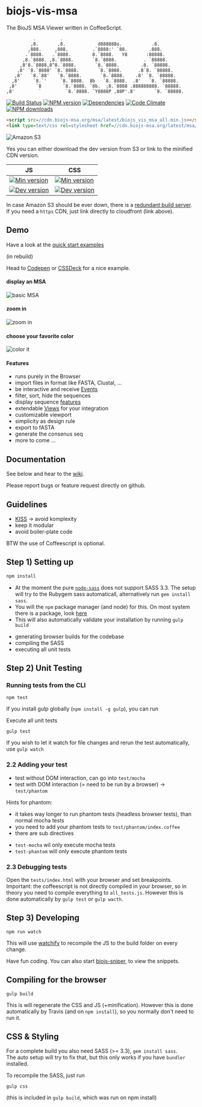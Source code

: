 biojs-vis-msa
==========

The BioJS MSA Viewer written in CoffeeScript. 

```
          .         .                                              
         ,8.       ,8.            d888888o.           .8.          
        ,888.     ,888.         .`8888:' `88.        .888.         
       .`8888.   .`8888.        8.`8888.   Y8       :88888.        
      ,8.`8888. ,8.`8888.       `8.`8888.          . `88888.       
     ,8'8.`8888,8^8.`8888.       `8.`8888.        .8. `88888.      
    ,8' `8.`8888' `8.`8888.       `8.`8888.      .8`8. `88888.     
   ,8'   `8.`88'   `8.`8888.       `8.`8888.    .8' `8. `88888.    
  ,8'     `8.`'     `8.`8888.  8b   `8.`8888.  .8'   `8. `88888.   
 ,8'       `8        `8.`8888. `8b.  ;8.`8888 .888888888. `88888.  
,8'         `         `8.`8888. `Y8888P ,88P'.8'       `8. `88888.
```

[![Build Status](https://travis-ci.org/greenify/biojs-vis-msa.svg?branch=master)](https://travis-ci.org/greenify/biojs-vis-msa)
[![NPM version](http://img.shields.io/npm/v/biojs-vis-msa.svg)](https://www.npmjs.org/package/biojs-vis-msa)
[![Dependencies](https://david-dm.org/greenify/biojs-vis-msa.png)](https://david-dm.org/greenify/biojs-vis-msa)
[![Code Climate](https://codeclimate.com/github/greenify/biojs-vis-msa/badges/gpa.svg)](https://codeclimate.com/github/greenify/biojs-vis-msa)
[![NPM downloads](http://img.shields.io/npm/dm/biojs-vis-msa.svg)](https://www.npmjs.org/package/biojs-vis-msa)


```html
<script src=//cdn.biojs-msa.org/msa/latest/biojs_vis_msa_all.min.js></script>
<link type=text/css rel=stylesheet href=//cdn.biojs-msa.org/latest/msa/msa.min.css />
```

![Amazon S3](https://upload.wikimedia.org/wikipedia/commons/thumb/1/1d/AmazonWebservices_Logo.svg/500px-AmazonWebservices_Logo.svg.png)

Yes you can either download the dev version from S3 or link to the minified CDN version.

JS  | CSS
------------- | -------------
[![Min version](http://img.shields.io/badge/prod-80kB-blue.svg)](https://d3hiicay54k76t.cloudfront.net/msa/latest/biojs_vis_msa.min.js)  | [![Min version](http://img.shields.io/badge/prod-16kB-blue.svg)](https://d3hiicay54k76t.cloudfront.net/msa/latest/msa.min.css)
[![Dev version](http://img.shields.io/badge/dev-latest-yellow.svg)](https://s3-eu-west-1.amazonaws.com/biojs/msa/latest/biojs_vis_msa.js) | [![Dev version](http://img.shields.io/badge/dev-latest-yellow.svg)](https://s3-eu-west-1.amazonaws.com/biojs/msa/latest/msa.css)



In case Amazon S3 should be ever down, there is a [redundant build server](https://drone.io/github.com/greenify/biojs-vis-msa/files).
If you need a `https` CDN, just link directly to cloudfront (link above).

Demo
-----

Have a look at the [quick start examples](https://dev.biojs-msa.org/v1)

(in rebuild)

Head to [Codepen](http://codepen.io/greenify/pen/ALFjq) or [CSSDeck](http://cssdeck.com/labs/swxfsfhe) for a nice example.


#### display an MSA

![basic MSA](http://i.imgur.com/39rIcR1l.jpg)

#### zoom in

![zoom in](http://i.imgur.com/tw8AueLl.jpg)

#### choose your favorite color

![color it](http://i.imgur.com/CIUP5lNl.jpg)


####  Features
* runs purely in the Browser
* import files in format like FASTA, Clustal, ...
* be interactive and receive [Events](https://github.com/greenify/biojs-vis-msa/wiki/Events)
* filter, sort, hide the sequences
* display sequence [features](https://github.com/greenify/biojs-vis-easy_features/) 
* extendable [Views](https://github.com/greenify/biojs-vis-msa/wiki/Views) for your integration
* customizable viewport
* simplicity as design rule
* export to fASTA
* generate the consenus seq
* more to come ...


Documentation
-------------

See below and hear to the [wiki](https://github.com/greenify/biojs-vis-msa/wiki/).

Please report bugs or feature request directly on github.

Guidelines
-----------

* [KISS](http://en.wikipedia.org/wiki/KISS_principle) -> avoid komplexity
* keep it modular
* avoid boiler-plate code

BTW the use of Coffeescript is optional.


Step 1) Setting up
-----------------

```bash
npm install
```

* At the moment the pure [`node-sass`](https://www.npmjs.org/package/node-sass) does not
support SASS 3.3. The setup will try to the Rubygem sass automaticall, alternatively run `gem install sass`.
* You will the `npm` package manager (and node) for this. On most system there is a package, look [here](http://nodejs.org/download/)
* This will also automatically validate your installation by running `gulp build`
 - generating browser builds for the codebase
 - compiling the SASS
 - executing all unit tests 

Step 2) Unit Testing
-------------------------

### Running tests from the CLI


```
npm test
```


If you install gulp globally (`npm install -g gulp`), you can run 

Execute all unit tests
```
gulp test
```

If you wish to let it watch for file changes and rerun the test automatically, use `gulp watch`

### 2.2 Adding your test

* test without DOM interaction, can go into `test/mocha`
* test with DOM interaction (= need to be run by a browser) -> `test/phantom`

Hints for phantom:

* it takes way longer to run phantom tests (headless browser tests), than normal mocha tests
* you need to add your phantom tests to `test/phantom/index.coffee`
* there are sub directives
 - `test-mocha` wil only execute mocha tests
 - `test-phantom` will only execute phantom tests

### 2.3 Debugging tests

Open the `tests/index.html` with your browser and set breakpoints.
Important: the coffeescript is not directly compiled in your browser, so in theory you need to compile everything to `all_tests.js`.
However this is done automatically by `gulp test` or `gulp wacth`.


Step 3) Developing
------------------

```
npm run watch
```

This will use [watchify](https://github.com/substack/watchify) to recompile the JS to the build folder on every change.

Have fun coding.
You can also start [biojs-sniper](https://github.com/greenify/biojs-sniper), to view the snippets.


Compiling for the browser
--------------------------------

```
gulp build
```

This is will regenerate the CSS and JS (+minification).
However this is done automatically by Travis (and on `npm install`), so you normally don't need to run it.


CSS & Styling
---------

For a complete build you also need SASS (>= 3.3), `gem install sass`.  
The auto setup will try to fix that, but this only works if you have `bundler` installed.

To recompile the SASS, just run
```
gulp css
```
(this is included in `gulp build`, which was run on npm install)
